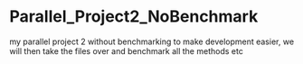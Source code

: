 # Parallel_Project2_NoBenchmark
my parallel project 2 without benchmarking to make development easier, we will then take the files over and benchmark all the methods etc

